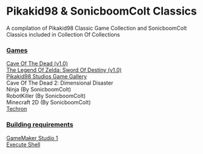 # Pikakid98 & SonicboomColt Classics

A compilation of Pikakid98 Classic Game Collection and SonicboomColt Classics included in Collection Of Collections

### <b><u>Games</b></u>

[Cave Of The Dead (v1.0)](https://github.com/Git-Pikakid98/cave-of-the-dead/releases/tag/v1.0)
\
[The Legend Of Zelda: Sword Of Destiny (v1.0)](https://github.com/Git-Pikakid98/the-legend-of-zelda-sword-of-destiny/releases/tag/v1.0)
\
[Pikakid98 Studios Game Gallery](https://github.com/pikakid98-games/Pikakid98-Studios-Game-Gallery)
\
Cave Of The Dead 2: Dimensional Disaster
\
Ninja (By SonicboomColt)
\
RobotKiller (By SonicboomColt)
\
Minecraft 2D (By SonicboomColt)
\
[Techron](https://github.com/pikakid98-games/Techron)

### <b><u>Building requirements</b></u>

[GameMaker Studio 1](https://gminstall.yoyogames.com/downloads/gm-studio/GMStudio-Installer-1.4.9999.exe)
\
[Execute Shell](https://marketplace.gamemaker.io/assets/575/execute-shell)
